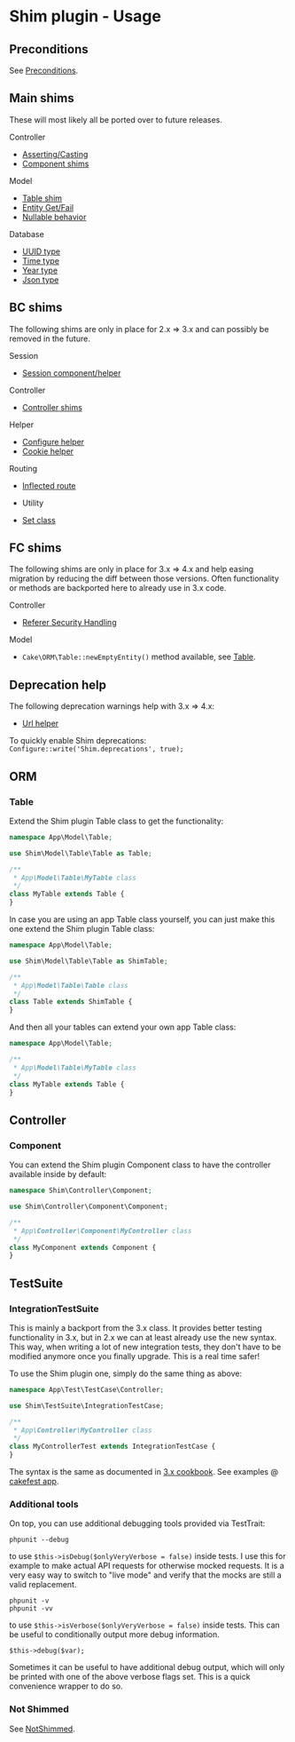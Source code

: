 # Shim plugin - Usage

## Preconditions
See [Preconditions](Preconditions.md).

## Main shims
These will most likely all be ported over to future releases.

Controller
- [Asserting/Casting](Controller/CastTrait.md)
- [Component shims](Controller/Component.md)

Model
- [Table shim](Model/Table.md)
- [Entity Get/Fail](Model/Entity.md)
- [Nullable behavior](Model/Nullable.md)

Database
- [UUID type](Database/Uuid.md)
- [Time type](Database/Time.md)
- [Year type](Database/Year.md)
- [Json type](Database/Json.md)

## BC shims
The following shims are only in place for 2.x => 3.x and can possibly be removed in the future.

Session
- [Session component/helper](Session/Session.md)

Controller
- [Controller shims](Controller/Controller.md)

Helper
- [Configure helper](View/Configure.md)
- [Cookie helper](View/Cookie.md)

Routing
- [Inflected route](Routing/Inflected.md)

- Utility
- [Set class](Utility/Set.md)

## FC shims
The following shims are only in place for 3.x => 4.x and help easing migration by reducing the diff between those versions.
Often functionality or methods are backported here to already use in 3.x code.

Controller
- [Referer Security Handling](Controller/Referer.md)

Model
- `Cake\ORM\Table::newEmptyEntity()` method available, see [Table](Model/Table.md).

## Deprecation help
The following deprecation warnings help with 3.x => 4.x:

- [Url helper](View/Url.md)

To quickly enable Shim deprecations: `Configure::write('Shim.deprecations', true);`


## ORM
### Table
Extend the Shim plugin Table class to get the functionality:
```php
namespace App\Model\Table;

use Shim\Model\Table\Table as Table;

/**
 * App\Model\Table\MyTable class
 */
class MyTable extends Table {
}
```

In case you are using an app Table class yourself, you can just make this one extend the Shim plugin Table class:
```php
namespace App\Model\Table;

use Shim\Model\Table\Table as ShimTable;

/**
 * App\Model\Table\Table class
 */
class Table extends ShimTable {
}
```
And then all your tables can extend your own app Table class:
```php
namespace App\Model\Table;

/**
 * App\Model\Table\MyTable class
 */
class MyTable extends Table {
}
```

## Controller
### Component
You can extend the Shim plugin Component class to have the controller available inside by default:
```php
namespace Shim\Controller\Component;

use Shim\Controller\Component\Component;

/**
 * App\Controller\Component\MyController class
 */
class MyComponent extends Component {
}
```

## TestSuite
### IntegrationTestSuite
This is mainly a backport from the 3.x class. It provides better testing functionality in 3.x, but in 2.x we can at least
already use the new syntax. This way, when writing a lot of new integration tests, they don't have to be modified anymore once you
finally upgrade. This is a real time safer!

To use the Shim plugin one, simply do the same thing as above:
```php
namespace App\Test\TestCase\Controller;

use Shim\TestSuite\IntegrationTestCase;

/**
 * App\Controller\MyController class
 */
class MyControllerTest extends IntegrationTestCase {
}
```

The syntax is the same as documented in [3.x cookbook](https://book.cakephp.org/3.0/en/development/testing.html#controller-integration-testing).
See examples @ [cakefest app](https://github.com/dereuromark/cakefest/tree/3.0/tests/TestCase/Controller).

### Additional tools
On top, you can use additional debugging tools provided via TestTrait:
```
phpunit --debug
```
to use `$this->isDebug($onlyVeryVerbose = false)` inside tests.
I use this for example to make actual API requests for otherwise mocked requests.
It is a very easy way to switch to "live mode" and verify that the mocks are
still a valid replacement.

```
phpunit -v
phpunit -vv
```
to use `$this->isVerbose($onlyVeryVerbose = false)` inside tests.
This can be useful to conditionally output more debug information.

```
$this->debug($var);
```
Sometimes it can be useful to have additional debug output, which will only be
printed with one of the above verbose flags set. This is a quick convenience wrapper to do so.


### Not Shimmed
See [NotShimmed](NotShimmed.md).
